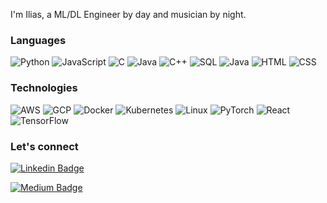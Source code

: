 I'm Ilias, a ML/DL Engineer by day and musician by night. 

### Languages
![Python](https://img.shields.io/badge/-Python-000?&logo=Python)
![JavaScript](https://img.shields.io/badge/-JavaScript-000?&logo=JavaScript)
![C](https://img.shields.io/badge/-C-000?&logo=C)
![Java](https://img.shields.io/badge/-Java-000?&logo=Java&logoColor=007396)
![C++](https://img.shields.io/badge/-C++-000?&logo=c%2b%2b&logoColor=00599C)
![SQL](https://img.shields.io/badge/-SQL-000?&logo=MySQL)
![Java](https://img.shields.io/badge/-Java-000?&logo=java)
![HTML](https://img.shields.io/badge/-HTML-000?&logo=html5)
![CSS](https://img.shields.io/badge/-CSS-000?&logo=css3)

### Technologies
![AWS](https://img.shields.io/badge/-AWS-000?&logo=Amazon-AWS&logoColor=F90)
![GCP](https://img.shields.io/badge/Google_Cloud-000?&logo=google-cloud)
![Docker](https://img.shields.io/badge/-Docker-000?&logo=Docker)
![Kubernetes](https://img.shields.io/badge/-Kubernetes-000?&logo=Kubernetes)
![Linux](https://img.shields.io/badge/-Linux-000?&logo=Linux)
![PyTorch](https://img.shields.io/badge/-PyTorch-000?&logo=PyTorch)
![React](https://img.shields.io/badge/-React-000?&logo=React)
![TensorFlow](https://img.shields.io/badge/-TensorFlow-000?&logo=TensorFlow)



### Let's connect

[![Linkedin Badge](https://img.shields.io/badge/-IliasMansouri-000?style=for-the-badge&logo=Linkedin&logoColor=white&link=https://www.linkedin.com/in/ilias-mansouri/)](https://www.linkedin.com/in/ilias-mansouri/) 

[![Medium Badge](https://img.shields.io/badge/Medium-000?style=for-the-badge&logo=medium&logoColor=white&link=https://medium.com/@ilias_mansouri)](https://medium.com/@ilias_mansouri) 
